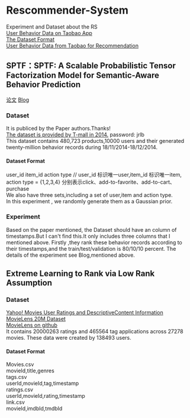 # Rescommender-System
Experiment and Dataset about the RS<br>
[User Behavior Data on Taobao App](https://tianchi.aliyun.com/datalab/dataSet.html?spm=5176.100073.0.0.16ca3ea7n771BU&dataId=46)<br>
[The Dataset Format](https://tianchi.aliyun.com/competition/information.htm?spm=5176.100067.5678.2.2f7378f6K40P0t&raceId=1)<br>
[User Behavior Data from Taobao for Recommendation](https://tianchi.aliyun.com/datalab/dataSet.html?spm=5176.100073.0.0.740b3ea7jTKRA1&dataId=649)
## SPTF：SPTF: A Scalable Probabilistic Tensor Factorization Model for Semantic-Aware Behavior Prediction
[论文](https://ieeexplore.ieee.org/document/8215531)
[Blog](https://statusrank.xyz/2018/11/14/SPTF/)<br>
### Dataset
  It is publiced by the Paper authors.Thanks!<br>
  [The dataset is provided by T-mall in 2014.]( http://pan.baidu.com/s/1mhQ0ifQ)  password: jrlb <br>
  This dataset contains 480,723 products,10000 users and their generated twenty-million behavior records during 18/11/2014-18/12/2014.
  #### Dataset Format
   user_id item_id action type  // user_id 标识唯一user,item_id 标识唯一item, action type  = {1,2,3,4} 分别表示click、add-to-favorite、add-to-cart、purchase  
   We also have three sets,including a set of user,item and action type.<br>
   In this experiment , we randomly generate them as a Gaussian prior.<br>
### Experiment
  Based on the paper mentioned, the Dataset should have an column of timestamps.But I can't find this.It only includes three columns that I mentioned above.
  Firstly ,they rank these behavior records according to their timestamps,and the train/test/validation is 80/10/10 percent.
  The details of the experiment see Blog,mentioned above.

## Extreme Learning to Rank via Low Rank Assumption
### Dataset
  [Yahoo! Movies User Ratings and DescriptiveContent Information ](https://webscope.sandbox.yahoo.com/catalog.php?datatype=r)<br>
  [ MovieLens 20M Dataset](https://grouplens.org/datasets/movielens/)<br>
  [MovieLens on github ](https://github.com/ChicagoBoothML/DATA___MovieLens___20M)<br>
  It contains 20000263 ratings and 465564 tag applications across 27278 movies. These data were created by 138493 users.
  #### Dataset Format 
  Movies.csv<br>
    movieId,title,genres<br>
  tags.csv<br>
    userId,movieId,tag,timestamp<br>
  ratings.csv<br>
    userId,movieId,rating,timestamp<br>
  link.csv<br>
    movieId,imdbId,tmdbId<br>

